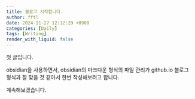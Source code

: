 ```yaml
---
title: 블로그 시작합니다.
author: fftl
date: 2024-11-27 12:12:29 +0900
categories: [Daily]
tags: [Writing]
render_with_liquid: false
---
```


첫 글입니다.

obsidian을 사용하면서, obsidian의 마크다운 형식의 파일 관리가 github.io 블로그 형식과 잘 맞을 것 같아서 한번 작성해보려고 합니다.

계속해보겠습니다.